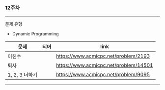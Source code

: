 ### 12주차
---
문제 유형
- Dynamic Programming

| <center>문제</center> | <center>티어</center>                                                       | <center>link</center>                |
| --------------------- | --------------------------------------------------------------------------- | ------------------------------------ |
| 이친수         | <img src="https://d2gd6pc034wcta.cloudfront.net/tier/8.svg" width="16px;">  | https://www.acmicpc.net/problem/2193 |
| 퇴사      | <img src="https://d2gd6pc034wcta.cloudfront.net/tier/8.svg" width="16px;"> | https://www.acmicpc.net/problem/14501 |
| 1, 2, 3 더하기                | <img src="https://d2gd6pc034wcta.cloudfront.net/tier/8.svg" width="16px;"> | https://www.acmicpc.net/problem/9095 |
---